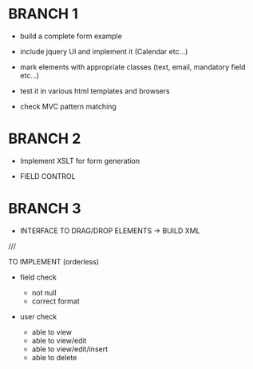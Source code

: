 # BRANCH 1

* build a complete form example

* include jquery UI and implement it (Calendar etc...)

* mark elements with appropriate classes (text, email, mandatory field etc...)

* test it in various html templates and browsers

* check MVC pattern matching

# BRANCH 2

* Implement XSLT for form generation

* FIELD CONTROL

# BRANCH 3

* INTERFACE TO DRAG/DROP ELEMENTS -> BUILD XML

///

TO IMPLEMENT (orderless)

- field check
    - not null
    - correct format

- user check
    - able to view
    - able to view/edit
    - able to view/edit/insert
    - able to delete



